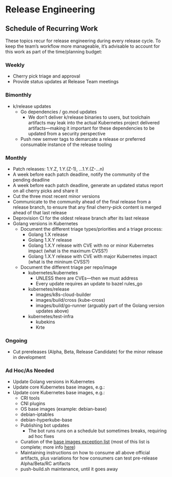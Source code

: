 # Release Engineering

## Schedule of Recurring Work

These topics recur for release engineering during every release cycle. To keep the team’s workflow more manageable, it’s advisable to account for this work as part of the time/planning budget:

### Weekly

- Cherry pick triage and approval
- Provide status updates at Release Team meetings
 
### Bimonthly

-  k/release updates
   - Go dependencies / go.mod updates
     - We don’t deliver k/release binaries to users, but toolchain artifacts may leak into the actual 
Kubernetes project delivered artifacts—making it important for these dependencies to be updated from a security perspective
   - Push new semver tags to demarcate a release or preferred consumable instance of the release tooling

### Monthly

- Patch releases: 1.Y.Z, 1.Y.(Z-1), ...1.Y.(Z-...n)
 - A week before each patch deadline, notify the community of the pending deadline
 - A week before each patch deadline, generate an updated status report on all cherry picks and share it
 - Cut the three most recent minor versions
 - Communicate to the community ahead of the final release from a release branch, to ensure 
that any final cherry-pick content is merged ahead of that last release
 - Deprovision CI for the oldest release branch after its last release
 - Golang versions in Kubernetes
   - Document the different triage types/priorities and a triage process:
     - Golang 1.X release
     - Golang 1.X.Y release
     - Golang 1.X.Y release with CVE with no or minor Kubernetes impact (what is the maximum CVSS?)
     - Golang 1.X.Y release with CVE with major Kubernetes impact (what is the mininum CVSS?)
   - Document the different triage per repo/image
     - kubernetes/kubernetes
       - UNLESS there are CVEs—then we must address
       - Every update requires an update to bazel rules_go
     - kubernetes/release
       - images/k8s-cloud-builder
       - images/build/cross (kube-cross)
       - images/build/go-runner (arguably part of the Golang version updates above)
     - kubernetes/test-infra
       - kubekins
       - Krte

### Ongoing

- Cut prereleases (Alpha, Beta, Release Candidate) for the minor release in development
 
### Ad Hoc/As Needed

- Update Golang versions in Kubernetes
- Update core Kubernetes base images, e.g.:
- Update core Kubernetes base images, e.g.:
  - CRI tools
  - CNI plugins
  - OS base images (example: debian-base)
  - debian-iptables
  - debian-hyperkube-base
  - Publishing bot updates
    - The bot runs runs on a schedule but sometimes breaks, requiring ad hoc fixes
  - Curation of the [base images exception list](https://github.com/kubernetes/sig-release/blob/master/release-engineering/baseimage-exception-list.md) (most of this list is complete; more info [here](https://github.com/kubernetes/enhancements/issues/1729))
  - Maintaining instructions on how to consume all above official artifacts, plus variations for how 
consumers can test pre-release Alpha/Beta/RC artifacts
  - push-build.sh maintenance, until it goes away
